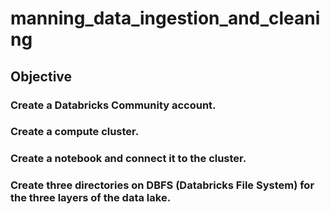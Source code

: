 # manning_data_ingestion_and_cleaning

## Objective

### Create a Databricks Community account.

### Create a compute cluster.

### Create a notebook and connect it to the cluster.

### Create three directories on DBFS (Databricks File System) for the three layers of the data lake.
